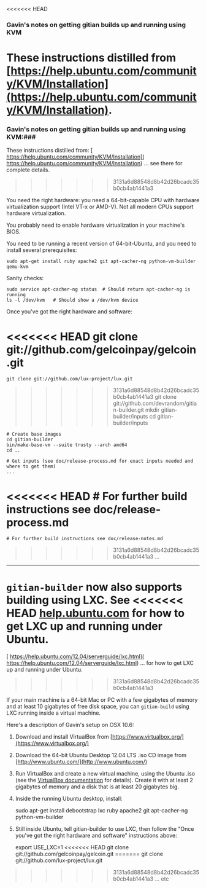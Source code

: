 <<<<<<< HEAD
### Gavin's notes on getting gitian builds up and running using KVM

These instructions distilled from
[https://help.ubuntu.com/community/KVM/Installation](https://help.ubuntu.com/community/KVM/Installation).
=======
### Gavin's notes on getting gitian builds up and running using KVM:###

These instructions distilled from:
[  https://help.ubuntu.com/community/KVM/Installation](  https://help.ubuntu.com/community/KVM/Installation)
... see there for complete details.
>>>>>>> 3131a6d88548d8b42d26bcadc35b0cb4ab1441a3

You need the right hardware: you need a 64-bit-capable CPU with hardware virtualization support (Intel VT-x or AMD-V). Not all modern CPUs support hardware virtualization.

You probably need to enable hardware virtualization in your machine's BIOS.

You need to be running a recent version of 64-bit-Ubuntu, and you need to install several prerequisites:

	sudo apt-get install ruby apache2 git apt-cacher-ng python-vm-builder qemu-kvm

Sanity checks:

	sudo service apt-cacher-ng status  # Should return apt-cacher-ng is running
	ls -l /dev/kvm   # Should show a /dev/kvm device


Once you've got the right hardware and software:

<<<<<<< HEAD
    git clone git://github.com/gelcoinpay/gelcoin.git
=======
    git clone git://github.com/lux-project/lux.git
>>>>>>> 3131a6d88548d8b42d26bcadc35b0cb4ab1441a3
    git clone git://github.com/devrandom/gitian-builder.git
    mkdir gitian-builder/inputs
    cd gitian-builder/inputs

    # Create base images
    cd gitian-builder
    bin/make-base-vm --suite trusty --arch amd64
    cd ..

    # Get inputs (see doc/release-process.md for exact inputs needed and where to get them)
    ...

<<<<<<< HEAD
    # For further build instructions see doc/release-process.md
=======
    # For further build instructions see doc/release-notes.md
>>>>>>> 3131a6d88548d8b42d26bcadc35b0cb4ab1441a3
    ...

---------------------

`gitian-builder` now also supports building using LXC. See
<<<<<<< HEAD
[help.ubuntu.com](https://help.ubuntu.com/14.04/serverguide/lxc.html)
for how to get LXC up and running under Ubuntu.
=======
[  https://help.ubuntu.com/12.04/serverguide/lxc.html](  https://help.ubuntu.com/12.04/serverguide/lxc.html)
... for how to get LXC up and running under Ubuntu.
>>>>>>> 3131a6d88548d8b42d26bcadc35b0cb4ab1441a3

If your main machine is a 64-bit Mac or PC with a few gigabytes of memory
and at least 10 gigabytes of free disk space, you can `gitian-build` using
LXC running inside a virtual machine.

Here's a description of Gavin's setup on OSX 10.6:

1. Download and install VirtualBox from [https://www.virtualbox.org/](https://www.virtualbox.org/)

2. Download the 64-bit Ubuntu Desktop 12.04 LTS .iso CD image from
   [http://www.ubuntu.com/](http://www.ubuntu.com/)

3. Run VirtualBox and create a new virtual machine, using the Ubuntu .iso (see the [VirtualBox documentation](https://www.virtualbox.org/wiki/Documentation) for details). Create it with at least 2 gigabytes of memory and a disk that is at least 20 gigabytes big.

4. Inside the running Ubuntu desktop, install:

	sudo apt-get install debootstrap lxc ruby apache2 git apt-cacher-ng python-vm-builder

5. Still inside Ubuntu, tell gitian-builder to use LXC, then follow the "Once you've got the right hardware and software" instructions above:

	export USE_LXC=1
<<<<<<< HEAD
	git clone git://github.com/gelcoinpay/gelcoin.git
=======
	git clone git://github.com/lux-project/lux.git
>>>>>>> 3131a6d88548d8b42d26bcadc35b0cb4ab1441a3
	... etc
